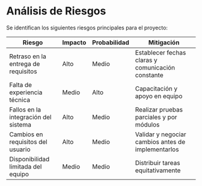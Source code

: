 # Análisis de Riesgos

Se identifican los siguientes riesgos principales para el proyecto:

| Riesgo                                | Impacto | Probabilidad | Mitigación |
|--------------------------------------|---------|--------------|------------|
| Retraso en la entrega de requisitos  | Alto    | Medio        | Establecer fechas claras y comunicación constante |
| Falta de experiencia técnica         | Medio   | Alto         | Capacitación y apoyo en equipo |
| Fallos en la integración del sistema | Alto    | Medio        | Realizar pruebas parciales y por módulos |
| Cambios en requisitos del usuario    | Alto    | Medio        | Validar y negociar cambios antes de implementarlos |
| Disponibilidad limitada del equipo   | Medio   | Medio        | Distribuir tareas equitativamente |
